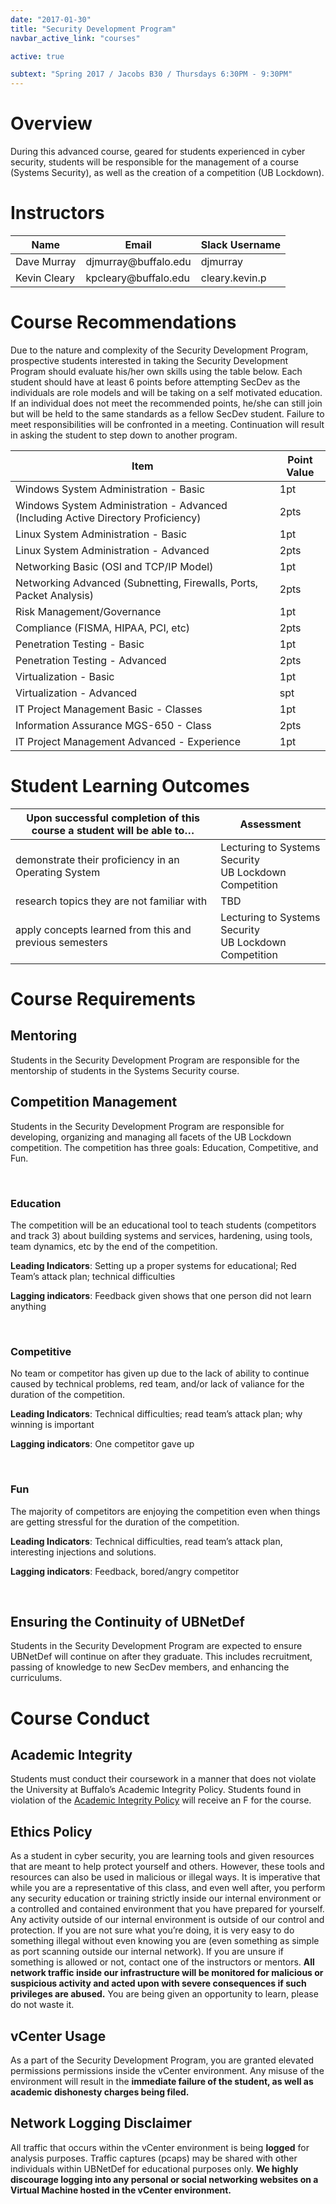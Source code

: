 ```yaml
---
date: "2017-01-30"
title: "Security Development Program"
navbar_active_link: "courses"

active: true

subtext: "Spring 2017 / Jacobs B30 / Thursdays 6:30PM - 9:30PM"
---
```


# Overview
During this advanced course, geared for students experienced in cyber security, students will be responsible for the management of a course (Systems Security), as well as the creation of a competition (UB Lockdown).

# Instructors
<table class="table">
	<thead>
		<tr>
			<th>Name</th>
			<th>Email</th>
			<th>Slack Username</th>
		</tr>
	</thead>
	<tbody>
		<tr>
			<td>Dave Murray</td>
			<td>djmurray@buffalo.edu</td>
			<td>djmurray</td>
		</tr>
		<tr>
			<td>Kevin Cleary</td>
			<td>kpcleary@buffalo.edu</td>
			<td>cleary.kevin.p</td>
		</tr>
	</tbody>
</table>

# Course Recommendations
Due to the nature and complexity of the Security Development Program, prospective students interested in taking the Security Development Program should evaluate his/her own skills using the table below.  Each student should have at least 6 points before attempting SecDev as the individuals are role models and will be taking on a self motivated education. If an individual does not meet the recommended points, he/she can still join but will be held to the same standards as a fellow SecDev student. Failure to meet responsibilities will be confronted in a meeting.  Continuation will result in asking the student to step down to another program.

<table class="table">
	<thead>
		<tr>
			<th>Item</th>
			<th>Point Value</th>
		</tr>
	</thead>
	<tbody>
		<tr>
			<td>Windows System Administration - Basic</td>
			<td>1pt</td>
		</tr>
		<tr>
			<td>Windows System Administration - Advanced (Including Active Directory Proficiency)</td>
			<td>2pts</td>
		</tr>
		<tr>
			<td>Linux System Administration - Basic</td>
			<td>1pt</td>
		</tr>
		<tr>
			<td>Linux System Administration - Advanced</td>
			<td>2pts</td>
		</tr>
		<tr>
			<td>Networking Basic (OSI and TCP/IP Model)</td>
			<td>1pt</td>
		</tr>
		<tr>
			<td>Networking Advanced (Subnetting, Firewalls, Ports, Packet Analysis)</td>
			<td>2pts</td>
		</tr>
		<tr>
			<td>Risk Management/Governance</td>
			<td>1pt</td>
		</tr>
		<tr>
			<td>Compliance (FISMA, HIPAA, PCI, etc)</td>
			<td>2pts</td>
		</tr>
		<tr>
			<td>Penetration Testing - Basic</td>
			<td>1pt</td>
		</tr>
		<tr>
			<td>Penetration Testing - Advanced</td>
			<td>2pts</td>
		</tr>
		<tr>
			<td>Virtualization - Basic</td>
			<td>1pt</td>
		</tr>
		<tr>
			<td>Virtualization - Advanced</td>
			<td>spt</td>
		</tr>
		<tr>
			<td>IT Project Management Basic - Classes</td>
			<td>1pt</td>
		</tr>
		<tr>
			<td>Information Assurance MGS-650 - Class</td>
			<td>2pts</td>
		</tr>
		<tr>
			<td>IT Project Management Advanced - Experience</td>
			<td>1pt</td>
		</tr>
	</tbody>
</table>

# Student Learning Outcomes
<table class="table">
	<thead>
		<tr>
			<th>Upon successful completion of this course a student will be able to&hellip;</th>
			<th>Assessment</th>
		</tr>
	</thead>
	<tbody>
		<tr>
			<td>demonstrate their proficiency in an Operating System </td>
			<td>Lecturing to Systems Security<br />UB Lockdown Competition</td>
		</tr>
		<tr>
			<td>research topics they are not familiar with</td>
			<td>TBD</td>
		</tr>
		<tr>
			<td>apply concepts learned from this and previous semesters</td>
			<td>Lecturing to Systems Security<br />UB Lockdown Competition</td>
		</tr>
	</tbody>
</table>

# Course Requirements
## Mentoring
Students in the Security Development Program are responsible for the mentorship of students in the Systems Security course.

## Competition Management
Students in the Security Development Program are responsible for developing, organizing and managing all facets of the UB Lockdown competition.  The competition has three goals: Education, Competitive, and Fun.

<p>&nbsp;</p>

### Education
The competition will be an educational tool to teach students (competitors and track 3) about building systems and services, hardening, using tools, team dynamics, etc by the end of the competition.

**Leading Indicators**: Setting up a proper systems for educational; Red Team’s attack plan; technical difficulties

**Lagging indicators**: Feedback given shows that one person did not learn anything

<p>&nbsp;</p>

### Competitive
No team or competitor has given up due to the lack of ability to continue caused by technical problems, red team, and/or lack of valiance for the duration of the competition.

**Leading Indicators**: Technical difficulties; read team’s attack plan; why winning is important

**Lagging indicators**: One competitor gave up

<p>&nbsp;</p>

### Fun
The majority of competitors are enjoying the competition even when things are getting stressful for the duration of the competition.

**Leading Indicators**: Technical difficulties, read team’s attack plan, interesting injections and solutions.

**Lagging indicators**: Feedback, bored/angry competitor

<p>&nbsp;</p>

## Ensuring the Continuity of UBNetDef
Students in the Security Development Program are expected to ensure UBNetDef will continue on after they graduate.  This includes recruitment, passing of knowledge to new SecDev members, and enhancing the curriculums.

# Course Conduct
## Academic Integrity
Students must conduct their coursework in a manner that does not violate the University at Buffalo’s Academic Integrity Policy.  Students found in violation of the [Academic Integrity Policy](http://undergrad-catalog.buffalo.edu/policies/course/integrity.html) will receive an F for the course.

## Ethics Policy
As a student in cyber security, you are learning tools and given resources that are meant to help protect yourself and others. However, these tools and resources can also be used in malicious or illegal ways. It is imperative that while you are a representative of this class, and even well after, you perform any security education or training strictly inside our internal environment or a controlled and contained environment that you have prepared for yourself. Any activity outside of our internal environment is outside of our control and protection. If you are not sure what you’re doing, it is very easy to do something illegal without even knowing you are (even something as simple as port scanning outside our internal network). If you are unsure if something is allowed or not, contact one of the instructors or mentors. **All network traffic inside our infrastructure will be monitored for malicious or suspicious activity and acted upon with severe consequences if such privileges are abused.** You are being given an opportunity to learn, please do not waste it.

## vCenter Usage
As a part of the Security Development Program, you are granted elevated permissions permissions inside the vCenter environment.  Any misuse of the environment will result in the **immediate failure of the student, as well as academic dishonesty charges being filed.**

## Network Logging Disclaimer
All traffic that occurs within the vCenter environment is being **logged** for analysis purposes.  Traffic captures (pcaps) may be shared with other individuals within UBNetDef for educational purposes only. **We highly discourage logging into any personal or social networking websites on a Virtual Machine hosted in the vCenter environment.**

